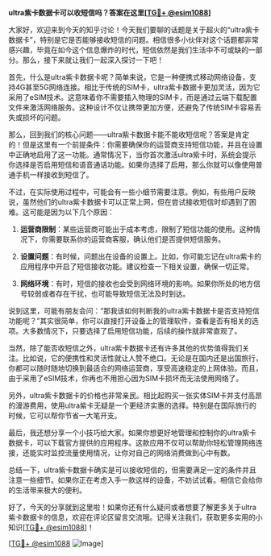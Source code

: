 **ultra紫卡数据卡可以收短信吗？答案在这里[[TG💪+ @esim1088](https://t.me/s/esim1088)]**

大家好，欢迎来到今天的知乎讨论！今天我们要聊的话题是关于超火的“ultra紫卡数据卡”，特别是它是否能够接收短信的问题。相信很多小伙伴对这个话题都非常感兴趣，毕竟在如今这个信息爆炸的时代，短信依然是我们生活中不可或缺的一部分。那么，接下来就让我们一起深入探讨一下吧！

首先，什么是ultra紫卡数据卡呢？简单来说，它是一种便携式移动网络设备，支持4G甚至5G网络连接。相比于传统的SIM卡，ultra紫卡数据卡更加灵活，因为它采用了eSIM技术。这意味着你不需要插入物理的SIM卡，而是通过云端下载配置文件来激活网络服务。这种设计不仅让携带更加方便，还避免了传统SIM卡容易丢失或损坏的问题。

那么，回到我们的核心问题——ultra紫卡数据卡能不能收短信呢？答案是肯定的！但是这里有一个前提条件：你需要确保你的运营商支持短信功能，并且在设置中正确地启用了这一功能。通常情况下，当你首次激活ultra紫卡时，系统会提示你选择是否启用短信和语音通话功能。如果你选择了启用，那么你就可以像使用普通手机一样接收到短信了。

不过，在实际使用过程中，可能会有一些小细节需要注意。例如，有些用户反映说，虽然他们的ultra紫卡数据卡可以正常上网，但在尝试接收短信时却遇到了困难。这可能是因为以下几个原因：

1. **运营商限制**：某些运营商可能出于成本考虑，限制了短信功能的使用。这种情况下，你需要联系你的运营商客服，确认他们是否提供短信服务。
   
2. **设置问题**：有时候，问题出在设备的设置上。比如，你可能忘记在ultra紫卡的应用程序中开启了短信接收功能。建议检查一下相关设置，确保一切正常。

3. **网络环境**：有时，短信的接收也会受到网络环境的影响。如果你所处的地方信号较弱或者存在干扰，也可能导致短信无法及时到达。

说到这里，可能有朋友会问：“那我该如何判断我的ultra紫卡数据卡是否支持短信功能呢？”其实很简单，你可以直接打开设备上的管理软件，查看是否有相关的选项。大多数情况下，只要选择了启用短信功能，后续的操作就非常直观了。

当然，除了能否收短信之外，ultra紫卡数据卡还有许多其他的优势值得我们关注。比如说，它的便携性和灵活性就让人赞不绝口。无论是在国内还是出国旅行，你都可以随时随地切换到最适合的网络运营商，享受高速稳定的上网体验。而且，由于采用了eSIM技术，你再也不用担心因为SIM卡损坏而无法使用网络了。

另外，ultra紫卡数据卡的价格也非常亲民。相比起购买一张实体SIM卡并支付高昂的漫游费用，使用ultra紫卡无疑是一个更经济实惠的选择。特别是在国际旅行的时候，它可以帮你节省一大笔开支。

最后，我还想分享一个小技巧给大家。如果你想更好地管理和控制你的ultra紫卡数据卡，可以下载官方提供的应用程序。这款应用不仅可以帮助你轻松管理网络连接，还能实时监控流量使用情况，让你对自己的网络消费做到心中有数。

总结一下，ultra紫卡数据卡确实是可以接收短信的，但需要满足一定的条件并且注意一些细节。如果你正在考虑入手一款这样的设备，不妨试试看。相信它会给你的生活带来极大的便利。

好了，今天的分享就到这里啦！如果你还有什么疑问或者想要了解更多关于ultra紫卡数据卡的信息，欢迎在评论区留言交流哦。记得关注我们，获取更多实用的小知识[[TG💪+ @esim1088](https://t.me/s/esim1088)]！

[[TG💪+ @esim1088](https://t.me/s/esim1088) ![Image](https://i.postimg.cc/4NQfJmqS/Snipaste-2025-05-13-00-14-12.png)]